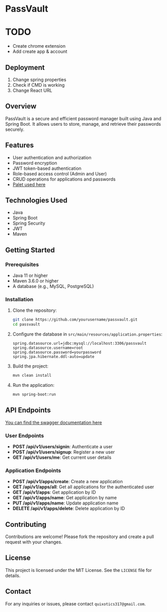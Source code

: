 # PassVault

# TODO
- Create chrome extension
- Add create app & account


## Deployment
1. Change spring properties 
2. Check if CMD is working
3. Change React URL 

## Overview
PassVault is a secure and efficient password manager built using Java and Spring Boot. It allows users to store, manage, and retrieve their passwords securely.

## Features
- User authentication and authorization
- Password encryption
- JWT token-based authentication
- Role-based access control (Admin and User)
- CRUD operations for applications and passwords
- [Palet used here](https://coolors.co/palette/0a1128-001f54-034078-1282a2-fefcfb)

## Technologies Used
- Java
- Spring Boot
- Spring Security
- JWT
- Maven

## Getting Started

### Prerequisites
- Java 11 or higher
- Maven 3.6.0 or higher
- A database (e.g., MySQL, PostgreSQL)

### Installation
1. Clone the repository:
    ```sh
    git clone https://github.com/yourusername/passvault.git
    cd passvault
    ```

2. Configure the database in `src/main/resources/application.properties`:
    ```properties
    spring.datasource.url=jdbc:mysql://localhost:3306/passvault
    spring.datasource.username=root
    spring.datasource.password=yourpassword
    spring.jpa.hibernate.ddl-auto=update
    ```

3. Build the project:
    ```sh
    mvn clean install
    ```

4. Run the application:
    ```sh
    mvn spring-boot:run
    ```

## API Endpoints
[You can find the swagger documentation here](http://localhost:8081/swagger-ui/index.html#/)
### User Endpoints
- **POST /api/v1/users/signin**: Authenticate a user
- **POST /api/v1/users/signup**: Register a new user
- **GET /api/v1/users/me**: Get current user details

### Application Endpoints
- **POST /api/v1/apps/create**: Create a new application
- **GET /api/v1/apps/all**: Get all applications for the authenticated user
- **GET /api/v1/apps**: Get application by ID
- **GET /api/v1/apps/name**: Get application by name
- **PUT /api/v1/apps/name**: Update application name
- **DELETE /api/v1/apps/delete**: Delete application by ID

## Contributing
Contributions are welcome! Please fork the repository and create a pull request with your changes.

## License
This project is licensed under the MIT License. See the `LICENSE` file for details.

## Contact
For any inquiries or issues, please contact `quixotics317@gmail.com`.